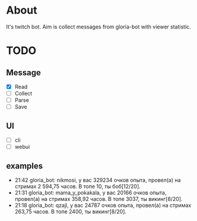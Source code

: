 # About

It's twitch bot. Aim is collect messages from gloria-bot with viewer statistic.

# TODO

## Message
- [x] Read
- [ ] Collect
- [ ] Parse
- [ ] Save

## UI
- [ ] cli
- [ ] webui

## examples

- 21:42 gloria_bot: nikmosi, у вас 329234 очков опыта, провел(а) на стримах 2 594,75 часов. В топе 10, ты боб[12/20].
- 21:31 gloria_bot: mama_y_pokakala, у вас 20166 очков опыта, провел(а) на стримах 358,92 часов. В топе 3037, ты викинг[8/20].
- 21:18 gloria_bot: qzajl, у вас 24787 очков опыта, провел(а) на стримах 263,75 часов. В топе 2400, ты викинг[8/20].
